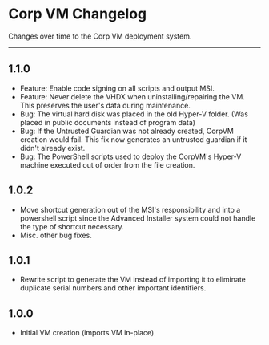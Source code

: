 # Corp VM Changelog

Changes over time to the Corp VM deployment system.

---

## 1.1.0

- Feature: Enable code signing on all scripts and output MSI.
- Feature: Never delete the VHDX when uninstalling/repairing the VM. This preserves the user's data during maintenance.
- Bug: The virtual hard disk was placed in the old Hyper-V folder. (Was placed in public documents instead of program data)
- Bug: If the Untrusted Guardian was not already created, CorpVM creation would fail. This fix now generates an untrusted guardian if it didn't already exist.
- Bug: The PowerShell scripts used to deploy the CorpVM's Hyper-V machine executed out of order from the file creation.

## 1.0.2

- Move shortcut generation out of the MSI's responsibility and into a powershell script since the Advanced Installer system could not handle the type of shortcut necessary.
- Misc. other bug fixes.

## 1.0.1

- Rewrite script to generate the VM instead of importing it to eliminate duplicate serial numbers and other important identifiers.

## 1.0.0

- Initial VM creation (imports VM in-place)

